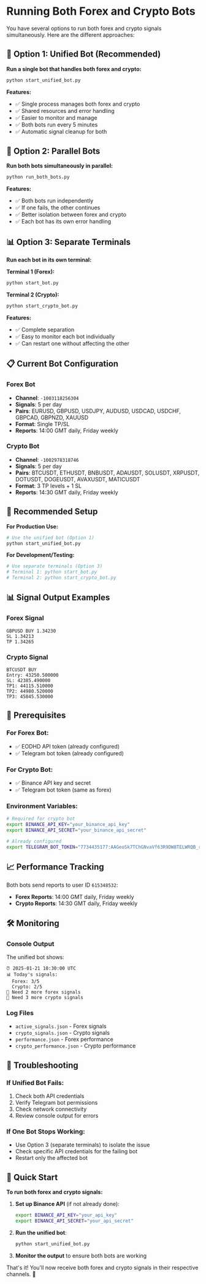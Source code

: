 # Running Both Forex and Crypto Bots

You have several options to run both forex and crypto signals simultaneously. Here are the different approaches:

## 🚀 Option 1: Unified Bot (Recommended)

**Run a single bot that handles both forex and crypto:**

```bash
python start_unified_bot.py
```

**Features:**
- ✅ Single process manages both forex and crypto
- ✅ Shared resources and error handling
- ✅ Easier to monitor and manage
- ✅ Both bots run every 5 minutes
- ✅ Automatic signal cleanup for both

## 🔄 Option 2: Parallel Bots

**Run both bots simultaneously in parallel:**

```bash
python run_both_bots.py
```

**Features:**
- ✅ Both bots run independently
- ✅ If one fails, the other continues
- ✅ Better isolation between forex and crypto
- ✅ Each bot has its own error handling

## 📊 Option 3: Separate Terminals

**Run each bot in its own terminal:**

**Terminal 1 (Forex):**
```bash
python start_bot.py
```

**Terminal 2 (Crypto):**
```bash
python start_crypto_bot.py
```

**Features:**
- ✅ Complete separation
- ✅ Easy to monitor each bot individually
- ✅ Can restart one without affecting the other

## 📋 Current Bot Configuration

### Forex Bot
- **Channel**: `-1003118256304`
- **Signals**: 5 per day
- **Pairs**: EURUSD, GBPUSD, USDJPY, AUDUSD, USDCAD, USDCHF, GBPCAD, GBPNZD, XAUUSD
- **Format**: Single TP/SL
- **Reports**: 14:00 GMT daily, Friday weekly

### Crypto Bot
- **Channel**: `-1002978318746`
- **Signals**: 5 per day
- **Pairs**: BTCUSDT, ETHUSDT, BNBUSDT, ADAUSDT, SOLUSDT, XRPUSDT, DOTUSDT, DOGEUSDT, AVAXUSDT, MATICUSDT
- **Format**: 3 TP levels + 1 SL
- **Reports**: 14:30 GMT daily, Friday weekly

## 🎯 Recommended Setup

**For Production Use:**
```bash
# Use the unified bot (Option 1)
python start_unified_bot.py
```

**For Development/Testing:**
```bash
# Use separate terminals (Option 3)
# Terminal 1: python start_bot.py
# Terminal 2: python start_crypto_bot.py
```

## 📊 Signal Output Examples

### Forex Signal
```
GBPUSD BUY 1.34230
SL 1.34213
TP 1.34265
```

### Crypto Signal
```
BTCUSDT BUY
Entry: 43250.500000
SL: 42385.490000
TP1: 44115.510000
TP2: 44980.520000
TP3: 45845.530000
```

## 🔧 Prerequisites

### For Forex Bot:
- ✅ EODHD API token (already configured)
- ✅ Telegram bot token (already configured)

### For Crypto Bot:
- ✅ Binance API key and secret
- ✅ Telegram bot token (same as forex)

### Environment Variables:
```bash
# Required for crypto bot
export BINANCE_API_KEY="your_binance_api_key"
export BINANCE_API_SECRET="your_binance_api_secret"

# Already configured
export TELEGRAM_BOT_TOKEN="7734435177:AAGeoSk7TChGNvaVf63R9DW8TELWRQB_rmY"
```

## 📈 Performance Tracking

Both bots send reports to user ID `615348532`:

- **Forex Reports**: 14:00 GMT daily, Friday weekly
- **Crypto Reports**: 14:30 GMT daily, Friday weekly

## 🛠️ Monitoring

### Console Output
The unified bot shows:
```
⏰ 2025-01-21 10:30:00 UTC
📊 Today's signals:
  Forex: 3/5
  Crypto: 2/5
🎯 Need 2 more forex signals
🎯 Need 3 more crypto signals
```

### Log Files
- `active_signals.json` - Forex signals
- `crypto_signals.json` - Crypto signals
- `performance.json` - Forex performance
- `crypto_performance.json` - Crypto performance

## 🚨 Troubleshooting

### If Unified Bot Fails:
1. Check both API credentials
2. Verify Telegram bot permissions
3. Check network connectivity
4. Review console output for errors

### If One Bot Stops Working:
- Use Option 3 (separate terminals) to isolate the issue
- Check specific API credentials for the failing bot
- Restart only the affected bot

## 🎯 Quick Start

**To run both forex and crypto signals:**

1. **Set up Binance API** (if not already done):
   ```bash
   export BINANCE_API_KEY="your_api_key"
   export BINANCE_API_SECRET="your_api_secret"
   ```

2. **Run the unified bot**:
   ```bash
   python start_unified_bot.py
   ```

3. **Monitor the output** to ensure both bots are working

That's it! You'll now receive both forex and crypto signals in their respective channels. 🚀
